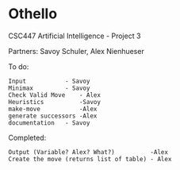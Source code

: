 # Othello
CSC447 Artificial Intelligence - Project 3

Partners: Savoy Schuler, Alex Nienhueser

To do:

	Input			- Savoy
	Minimax			- Savoy
	Check Valid Move	- Alex
	Heuristics			-Savoy
	make-move			-Alex
	generate successors	-Alex
	documentation	- Savoy

Completed:

	Output (Variable? Alex? What?)			-Alex
	Create the move (returns list of table) - Alex

